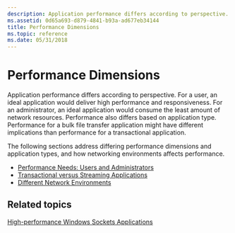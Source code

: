 ```yaml
---
description: Application performance differs according to perspective.
ms.assetid: 0d65a693-d879-4841-b93a-ad677eb34144
title: Performance Dimensions
ms.topic: reference
ms.date: 05/31/2018
---
```


# Performance Dimensions

Application performance differs according to perspective. For a user, an ideal application would deliver high performance and responsiveness. For an administrator, an ideal application would consume the least amount of network resources. Performance also differs based on application type. Performance for a bulk file transfer application might have different implications than performance for a transactional application.

The following sections address differing performance dimensions and application types, and how networking environments affects performance.

-   [Performance Needs: Users and Administrators](performance-needs-users-and-administrators-2.md)
-   [Transactional versus Streaming Applications](transactional-versus-streaming-applications-2.md)
-   [Different Network Environments](different-network-environments-2.md)

## Related topics

<dl> <dt>

[High-performance Windows Sockets Applications](high-performance-windows-sockets-applications-2.md)
</dt> </dl>

 

 



